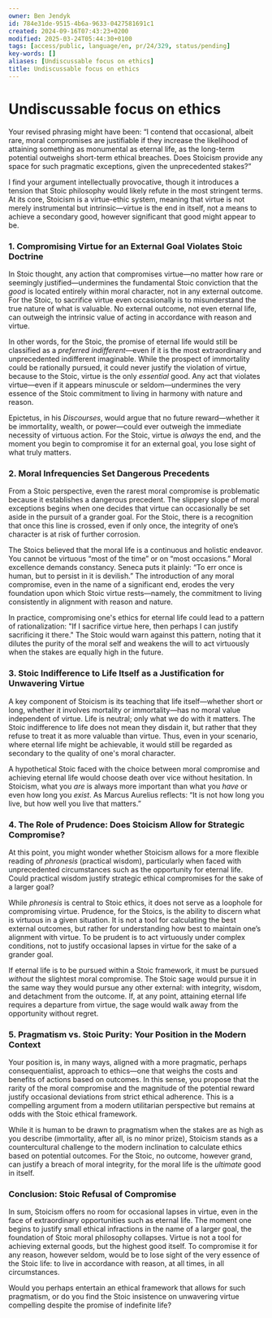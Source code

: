 ```yaml
---
owner: Ben Jendyk
id: 784e31de-9515-4b6a-9633-0427581691c1
created: 2024-09-16T07:43:23+0200
modified: 2025-03-24T05:44:30+0100
tags: [access/public, language/en, pr/24/329, status/pending]
key-words: []
aliases: [Undiscussable focus on ethics]
title: Undiscussable focus on ethics
---
```


# Undiscussable focus on ethics

Your revised phrasing might have been: “I contend that occasional, albeit rare, moral compromises are justifiable if they increase the likelihood of attaining something as monumental as eternal life, as the long-term potential outweighs short-term ethical breaches. Does Stoicism provide any space for such pragmatic exceptions, given the unprecedented stakes?”

I find your argument intellectually provocative, though it introduces a tension that Stoic philosophy would likely refute in the most stringent terms. At its core, Stoicism is a virtue-ethic system, meaning that virtue is not merely instrumental but intrinsic—virtue is the end in itself, not a means to achieve a secondary good, however significant that good might appear to be.

### 1. **Compromising Virtue for an External Goal Violates Stoic Doctrine**

In Stoic thought, any action that compromises virtue—no matter how rare or seemingly justified—undermines the fundamental Stoic conviction that the *good* is located entirely within moral character, not in any external outcome. For the Stoic, to sacrifice virtue even occasionally is to misunderstand the true nature of what is valuable. No external outcome, not even eternal life, can outweigh the intrinsic value of acting in accordance with reason and virtue. 

In other words, for the Stoic, the promise of eternal life would still be classified as a *preferred indifferent*—even if it is the most extraordinary and unprecedented indifferent imaginable. While the prospect of immortality could be rationally pursued, it could never justify the violation of virtue, because to the Stoic, virtue is the only *essential* good. Any act that violates virtue—even if it appears minuscule or seldom—undermines the very essence of the Stoic commitment to living in harmony with nature and reason.

Epictetus, in his *Discourses*, would argue that no future reward—whether it be immortality, wealth, or power—could ever outweigh the immediate necessity of virtuous action. For the Stoic, virtue is *always* the end, and the moment you begin to compromise it for an external goal, you lose sight of what truly matters.

### 2. **Moral Infrequencies Set Dangerous Precedents**

From a Stoic perspective, even the rarest moral compromise is problematic because it establishes a dangerous precedent. The slippery slope of moral exceptions begins when one decides that virtue can occasionally be set aside in the pursuit of a grander goal. For the Stoic, there is a recognition that once this line is crossed, even if only once, the integrity of one’s character is at risk of further corrosion.

The Stoics believed that the moral life is a continuous and holistic endeavor. You cannot be virtuous “most of the time” or on “most occasions.” Moral excellence demands constancy. Seneca puts it plainly: “To err once is human, but to persist in it is devilish.” The introduction of any moral compromise, even in the name of a significant end, erodes the very foundation upon which Stoic virtue rests—namely, the commitment to living consistently in alignment with reason and nature.

In practice, compromising one's ethics for eternal life could lead to a pattern of rationalization: "If I sacrifice virtue here, then perhaps I can justify sacrificing it there." The Stoic would warn against this pattern, noting that it dilutes the purity of the moral self and weakens the will to act virtuously when the stakes are equally high in the future.

### 3. **Stoic Indifference to Life Itself as a Justification for Unwavering Virtue**

A key component of Stoicism is its teaching that life itself—whether short or long, whether it involves mortality or immortality—has no moral value independent of virtue. Life is neutral; only what we do with it matters. The Stoic indifference to life does not mean they disdain it, but rather that they refuse to treat it as more valuable than virtue. Thus, even in your scenario, where eternal life might be achievable, it would still be regarded as secondary to the quality of one's moral character.

A hypothetical Stoic faced with the choice between moral compromise and achieving eternal life would choose death over vice without hesitation. In Stoicism, what you *are* is always more important than what you *have* or even how long you *exist*. As Marcus Aurelius reflects: “It is not how long you live, but how well you live that matters.”

### 4. **The Role of Prudence: Does Stoicism Allow for Strategic Compromise?**

At this point, you might wonder whether Stoicism allows for a more flexible reading of *phronesis* (practical wisdom), particularly when faced with unprecedented circumstances such as the opportunity for eternal life. Could practical wisdom justify strategic ethical compromises for the sake of a larger goal?

While *phronesis* is central to Stoic ethics, it does not serve as a loophole for compromising virtue. Prudence, for the Stoics, is the ability to discern what is virtuous in a given situation. It is not a tool for calculating the best external outcomes, but rather for understanding how best to maintain one’s alignment with virtue. To be prudent is to act virtuously under complex conditions, not to justify occasional lapses in virtue for the sake of a grander goal.

If eternal life is to be pursued within a Stoic framework, it must be pursued *without* the slightest moral compromise. The Stoic sage would pursue it in the same way they would pursue any other external: with integrity, wisdom, and detachment from the outcome. If, at any point, attaining eternal life requires a departure from virtue, the sage would walk away from the opportunity without regret.

### 5. **Pragmatism vs. Stoic Purity: Your Position in the Modern Context**

Your position is, in many ways, aligned with a more pragmatic, perhaps consequentialist, approach to ethics—one that weighs the costs and benefits of actions based on outcomes. In this sense, you propose that the rarity of the moral compromise and the magnitude of the potential reward justify occasional deviations from strict ethical adherence. This is a compelling argument from a modern utilitarian perspective but remains at odds with the Stoic ethical framework.

While it is human to be drawn to pragmatism when the stakes are as high as you describe (immortality, after all, is no minor prize), Stoicism stands as a countercultural challenge to the modern inclination to calculate ethics based on potential outcomes. For the Stoic, no outcome, however grand, can justify a breach of moral integrity, for the moral life is the *ultimate* good in itself.

### Conclusion: Stoic Refusal of Compromise

In sum, Stoicism offers no room for occasional lapses in virtue, even in the face of extraordinary opportunities such as eternal life. The moment one begins to justify small ethical infractions in the name of a larger goal, the foundation of Stoic moral philosophy collapses. Virtue is not a tool for achieving external goods, but the highest good itself. To compromise it for any reason, however seldom, would be to lose sight of the very essence of the Stoic life: to live in accordance with reason, at all times, in all circumstances.

Would you perhaps entertain an ethical framework that allows for such pragmatism, or do you find the Stoic insistence on unwavering virtue compelling despite the promise of indefinite life?